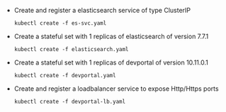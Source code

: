 * Create and register a elasticsearch service of type ClusterIP 
    
    `kubectl create -f es-svc.yaml`

* Create a stateful set with 1 replicas of elasticsearch of version 7.7.1
    
    `kubectl create -f elasticsearch.yaml`

* Create a stateful set with 1 replicas of devportal of version 10.11.0.1
    
    `kubectl create -f devportal.yaml`

* Create and register a loadbalancer service to expose Http/Https ports  

    `kubectl create -f devportal-lb.yaml`
